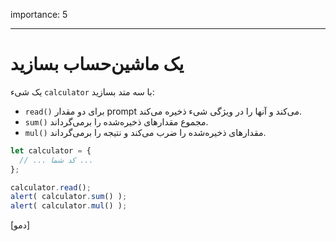 importance: 5

---

# یک ماشین‌حساب بسازید

یک شیء `calculator` با سه متد بسازید:

- `read()` برای دو مقدار prompt می‌کند و آنها را در ویژگی شیء ذخیره می‌کند.
- `sum()` مجموع مقدارهای ذخیره‌شده را برمی‌گرداند.
- `mul()` مقدارهای ذخیره‌شده را ضرب می‌کند و نتیجه را برمی‌گرداند.

```js
let calculator = {
  // ... کد شما ...
};

calculator.read();
alert( calculator.sum() );
alert( calculator.mul() );
```

[دمو]

